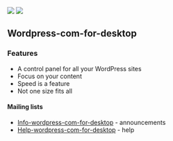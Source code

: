 [![](https://img.shields.io/chocolatey/v/wordpress-com-for-desktop?color=green&label=wordpress-com-for-desktop)](https://chocolatey.org/packages/wordpress-com-for-desktop) [![](https://img.shields.io/chocolatey/dt/wordpress-com-for-desktop)](https://chocolatey.org/packages/wordpress-com-for-desktop)

## Wordpress-com-for-desktop
### Features
* A control panel for all your WordPress sites
* Focus on your content
* Speed is a feature
* Not one size fits all

#### Mailing lists
* [Info-wordpress-com-for-desktop](https://lists.gnu.org/mailman/listinfo/info-wordpress-com-for-desktop) - announcements
* [Help-wordpress-com-for-desktop](https://lists.gnu.org/mailman/listinfo/help-wordpress-com-for-desktop) - help
